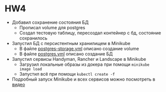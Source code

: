# HW4

- Добавил сохранение состояния БД
  - Прописал volume для postgres
  - Создал тестовую таблицу, пересоздал контейнер с бд, состояние сохранилось
- Запустил БД с персистентным хранилищем в Minikube
  - В файле [postgres-storage.yml](../../dev/kube/postgres-storage.yml) описано создание volume
  - В файле [postgres.yml](../../dev/kube/postgres.yml) описано создание БД
- Запустил сервисы Handyman, Rancher и Landscape в Minikube
  - Загрузил локальные образы из докера при помощи ```minikube image load```
  - Запустил всё при помощи ```kubectl create -f```
- Подробный запуск Minikube и всех сервисов можно посмотреть в [видео](https://youtu.be/d8JT9K3j4os)